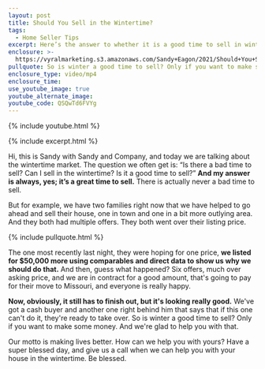 ```yaml
---
layout: post
title: Should You Sell in the Wintertime?
tags:
  - Home Seller Tips
excerpt: Here’s the answer to whether it is a good time to sell in winter.
enclosure: >-
  https://vyralmarketing.s3.amazonaws.com/Sandy+Eagon/2021/Should+You+Sell+in+the+Wintertime_.mp4
pullquote: So is winter a good time to sell? Only if you want to make some money.
enclosure_type: video/mp4
enclosure_time:
use_youtube_image: true
youtube_alternate_image:
youtube_code: QSQwTd6FVYg
---
```

{% include youtube.html %}

{% include excerpt.html %}

Hi, this is Sandy with Sandy and Company, and today we are talking about the wintertime market. The question we often get is: “Is there a bad time to sell? Can I sell in the wintertime? Is it a good time to sell?” **And my answer is always, yes; it’s a great time to sell.** There is actually never a bad time to sell.&nbsp;

But for example, we have two families right now that we have helped to go ahead and sell their house, one in town and one in a bit more outlying area. And they both had multiple offers. They both went over their listing price.

{% include pullquote.html %}

The one most recently last night, they were hoping for one price, **we listed for $50,000 more using comparables and direct data to show us why we should do that.** And then, guess what happened? Six offers, much over asking price, and we are in contract for a good amount, that's going to pay for their move to Missouri, and everyone is really happy.

**Now, obviously, it still has to finish out, but it's looking really good.** We've got a cash buyer and another one right behind him that says that if this one can't do it, they're ready to take over. So is winter a good time to sell? Only if you want to make some money. And we're glad to help you with that.

Our motto is making lives better. How can we help you with yours? Have a super blessed day, and give us a call when we can help you with your house in the wintertime. Be blessed.
